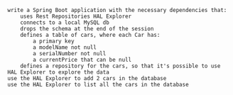 
    write a Spring Boot application with the necessary dependencies that:
        uses Rest Repositories HAL Explorer
        connects to a local MySQL db
        drops the schema at the end of the session
        defines a table of cars, where each Car has:
            a primary key
            a modelName not null
            a serialNumber not null
            a currentPrice that can be null
        defines a repository for the cars, so that it's possible to use HAL Explorer to explore the data
    use the HAL Explorer to add 2 cars in the database
    use the HAL Explorer to list all the cars in the database
